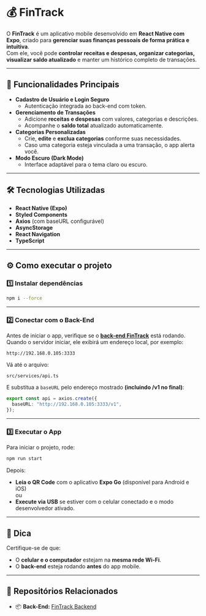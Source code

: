 # 💰 FinTrack

O **FinTrack** é um aplicativo mobile desenvolvido em **React Native com Expo**, criado para **gerenciar suas finanças pessoais de forma prática e intuitiva**.  
Com ele, você pode **controlar receitas e despesas, organizar categorias, visualizar saldo atualizado** e manter um histórico completo de transações.

---

## 🚀 Funcionalidades Principais

- **Cadastro de Usuário e Login Seguro**
  - Autenticação integrada ao back-end com token.
- **Gerenciamento de Transações**
  - Adicione **receitas e despesas** com valores, categorias e descrições.
  - Acompanhe o **saldo total** atualizado automaticamente.
- **Categorias Personalizadas**
  - Crie, **edite** e **exclua categorias** conforme suas necessidades.
  - Caso uma categoria esteja vinculada a uma transação, o app alerta você.
- **Modo Escuro (Dark Mode)**
  - Interface adaptável para o tema claro ou escuro.

---

## 🛠️ Tecnologias Utilizadas

- **React Native (Expo)**
- **Styled Components**
- **Axios** (com baseURL configurável)
- **AsyncStorage**
- **React Navigation**
- **TypeScript**

---

## ⚙️ Como executar o projeto

### 1️⃣ Instalar dependências

```bash
npm i --force
```

---

### 2️⃣ Conectar com o Back-End

Antes de iniciar o app, verifique se o [**back-end FinTrack**](https://github.com/meloluvert/fintrack-backend/tree/develop) está rodando.  
Quando o servidor iniciar, ele exibirá um endereço local, por exemplo:

```
http://192.168.0.105:3333
```

Vá até o arquivo:

```
src/services/api.ts
```

E substitua a `baseURL` pelo endereço mostrado **(incluindo /v1 no final)**:

```typescript
export const api = axios.create({
  baseURL: "http://192.168.0.105:3333/v1",
});
```

---

### 3️⃣ Executar o App

Para iniciar o projeto, rode:

```bash
npm run start
```

Depois:
- **Leia o QR Code** com o aplicativo **Expo Go** (disponível para Android e iOS)  
  ou  
- **Execute via USB** se estiver com o celular conectado e o modo desenvolvedor ativado.

---

## 📱 Dica
Certifique-se de que:
- O **celular e o computador** estejam na **mesma rede Wi-Fi**.
- O **back-end** esteja rodando **antes** do app mobile.
---

## 🧩 Repositórios Relacionados

- 📦 **Back-End:** [FinTrack Backend](https://github.com/meloluvert/fintrack-backend)